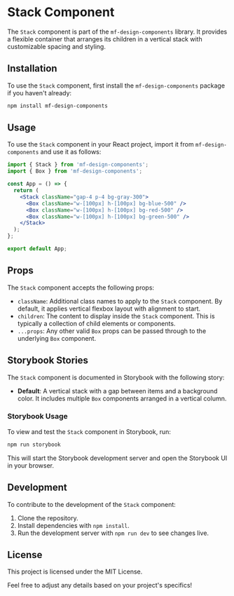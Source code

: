 # Stack Component

The `Stack` component is part of the `mf-design-components` library. It provides a flexible container that arranges its children in a vertical stack with customizable spacing and styling.

## Installation

To use the `Stack` component, first install the `mf-design-components` package if you haven't already:

```bash
npm install mf-design-components
```

## Usage

To use the `Stack` component in your React project, import it from `mf-design-components` and use it as follows:

```jsx
import { Stack } from 'mf-design-components';
import { Box } from 'mf-design-components';

const App = () => {
  return (
    <Stack className="gap-4 p-4 bg-gray-300">
      <Box className="w-[100px] h-[100px] bg-blue-500" />
      <Box className="w-[100px] h-[100px] bg-red-500" />
      <Box className="w-[100px] h-[100px] bg-green-500" />
    </Stack>
  );
};

export default App;
```

## Props

The `Stack` component accepts the following props:

- `className`: Additional class names to apply to the `Stack` component. By default, it applies vertical flexbox layout with alignment to start.
- `children`: The content to display inside the `Stack` component. This is typically a collection of child elements or components.
- `...props`: Any other valid `Box` props can be passed through to the underlying `Box` component.

## Storybook Stories

The `Stack` component is documented in Storybook with the following story:

- **Default**: A vertical stack with a gap between items and a background color. It includes multiple `Box` components arranged in a vertical column.

### Storybook Usage

To view and test the `Stack` component in Storybook, run:

```bash
npm run storybook
```

This will start the Storybook development server and open the Storybook UI in your browser.

## Development

To contribute to the development of the `Stack` component:

1. Clone the repository.
2. Install dependencies with `npm install`.
3. Run the development server with `npm run dev` to see changes live.

## License

This project is licensed under the MIT License.

Feel free to adjust any details based on your project's specifics!
